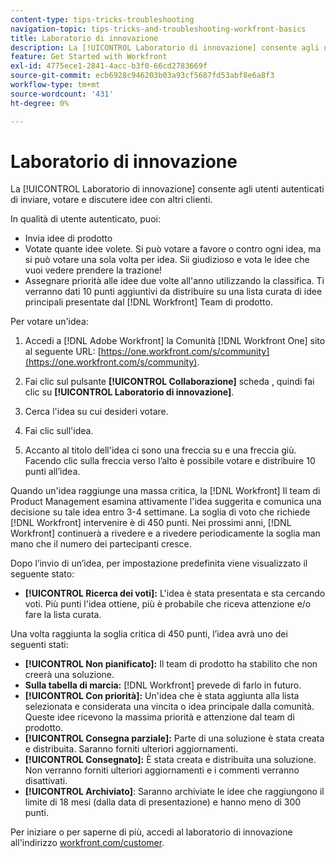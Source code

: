 ```yaml
---
content-type: tips-tricks-troubleshooting
navigation-topic: tips-tricks-and-troubleshooting-workfront-basics
title: Laboratorio di innovazione
description: La [!UICONTROL Laboratorio di innovazione] consente agli utenti autenticati di inviare, votare e discutere idee con altri clienti.
feature: Get Started with Workfront
exl-id: 4775ece1-2841-4acc-b3f0-66cd2783669f
source-git-commit: ecb6928c946203b03a93cf5687fd53abf8e6a8f3
workflow-type: tm+mt
source-wordcount: '431'
ht-degree: 0%

---
```


# Laboratorio di innovazione

La [!UICONTROL Laboratorio di innovazione] consente agli utenti autenticati di inviare, votare e discutere idee con altri clienti.

In qualità di utente autenticato, puoi:

* Invia idee di prodotto
* Votate quante idee volete. Si può votare a favore o contro ogni idea, ma si può votare una sola volta per idea. Sii giudizioso e vota le idee che vuoi vedere prendere la trazione!
* Assegnare priorità alle idee due volte all&#39;anno utilizzando la classifica. Ti verranno dati 10 punti aggiuntivi da distribuire su una lista curata di idee principali presentate dal [!DNL Workfront] Team di prodotto.

Per votare un&#39;idea:

1. Accedi a [!DNL Adobe Workfront] la Comunità [!DNL Workfront One] sito al seguente URL:  [https://one.workfront.com/s/community](https://one.workfront.com/s/community).

1. Fai clic sul pulsante **[!UICONTROL Collaborazione]** scheda , quindi fai clic su **[!UICONTROL Laboratorio di innovazione]**.

1. Cerca l&#39;idea su cui desideri votare.
1. Fai clic sull&#39;idea.
1. Accanto al titolo dell&#39;idea ci sono una freccia su e una freccia giù. Facendo clic sulla freccia verso l’alto è possibile votare e distribuire 10 punti all’idea.

Quando un&#39;idea raggiunge una massa critica, la [!DNL Workfront] Il team di Product Management esamina attivamente l&#39;idea suggerita e comunica una decisione su tale idea entro 3-4 settimane. La soglia di voto che richiede [!DNL Workfront] intervenire è di 450 punti. Nei prossimi anni, [!DNL Workfront] continuerà a rivedere e a rivedere periodicamente la soglia man mano che il numero dei partecipanti cresce.

Dopo l’invio di un’idea, per impostazione predefinita viene visualizzato il seguente stato:

* **[!UICONTROL Ricerca dei voti]:** L&#39;idea è stata presentata e sta cercando voti. Più punti l&#39;idea ottiene, più è probabile che riceva attenzione e/o fare la lista curata.

Una volta raggiunta la soglia critica di 450 punti, l’idea avrà uno dei seguenti stati:

* **[!UICONTROL Non pianificato]:** Il team di prodotto ha stabilito che non creerà una soluzione.
* **Sulla tabella di marcia:** [!DNL Workfront] prevede di farlo in futuro.
* **[!UICONTROL Con priorità]:** Un&#39;idea che è stata aggiunta alla lista selezionata e considerata una vincita o idea principale dalla comunità. Queste idee ricevono la massima priorità e attenzione dal team di prodotto.
* **[!UICONTROL Consegna parziale]:** Parte di una soluzione è stata creata e distribuita. Saranno forniti ulteriori aggiornamenti.
* **[!UICONTROL Consegnato]:** È stata creata e distribuita una soluzione. Non verranno forniti ulteriori aggiornamenti e i commenti verranno disattivati.
* **[!UICONTROL Archiviato]**: Saranno archiviate le idee che raggiungono il limite di 18 mesi (dalla data di presentazione) e hanno meno di 300 punti.

Per iniziare o per saperne di più, accedi al laboratorio di innovazione all&#39;indirizzo  [workfront.com/customer](https://www.workfront.com/customer).
